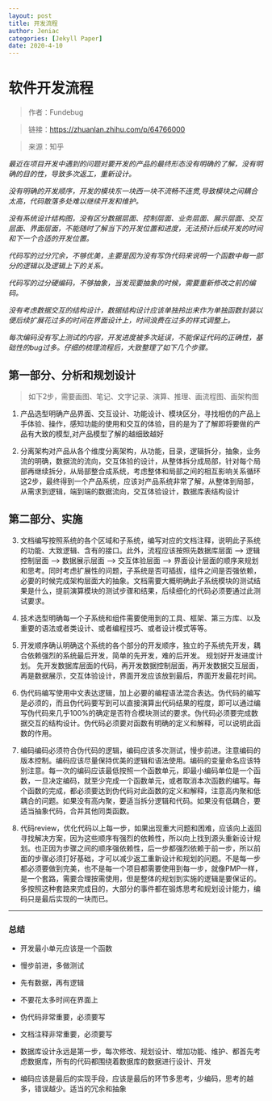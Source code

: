 ```yaml
---
layout: post
title: 开发流程
author: Jeniac
categories: [Jekyll Paper]
date: 2020-4-10
---
```


# 软件开发流程


>    作者：Fundebug

> 链接：https://zhuanlan.zhihu.com/p/64766000

> 来源：知乎



*最近在项目开发中遇到的问题对要开发的产品的最终形态没有明确的了解，没有明确的目的性，导致多次返工，重新设计。*

*没有明确的开发顺序，开发的模块东一块西一块不流畅不连贯,导致模块之间耦合太高，代码散落多处难以继续开发和维护。*

*没有系统设计结构图，没有区分数据层面、控制层面、业务层面、展示层面、交互层面、界面层面，不能随时了解当下的开发位置和进度，无法预计后续开发的时间和下一个合适的开发位置。*

*代码写的过分冗余，不够优美，主要是因为没有写伪代码来说明一个函数中每一部分的逻辑以及逻辑上下的关系。*

*代码写的过分硬编码，不够抽象，当发现要抽象的时候，需要重新修改之前的编码。*

*没有考虑数据交互的结构设计，数据结构设计应该单独拎出来作为单独函数封装以便后续扩展花过多的时间在界面设计上，时间浪费在过多的样式调整上。*

*每次编码没有写上测试的内容，开发进度被多次延误，不能保证代码的正确性，基础性的bug过多。仔细的梳理流程后，大致整理了如下几个步骤。*

## 第一部分、分析和规划设计

> 如下2步，需要画图、笔记、文字记录、演算、推理、画流程图、画架构图

1. 产品选型明确产品界面、交互设计、功能设计、模块区分，寻找相仿的产品上手体验、操作，感知功能的使用和交互的体验，目的是为了了解即将要做的产品有大致的模型,对产品模型了解的越细致越好

2. 分离架构对产品从各个维度分离架构，从功能，目录，逻辑拆分，抽象，业务流的明确，数据流的流向，交互体验的设计，从整体拆分成局部，针对每个局部再继续拆分，从局部整合成系统，考虑整体和局部之间的相互影响关系循环这2步，最终得到一个产品系统，应该对产品系统非常了解，从整体到局部，从需求到逻辑，端到端的数据流向，交互体验设计，数据库表结构设计

## 第二部分、实施

3. 文档编写按照系统的各个区域和子系统，编写对应的文档注释，说明此子系统的功能、大致逻辑、含有的接口。此外，流程应该按照先数据库层面 --> 逻辑控制层面 --> 数据展示层面 --> 交互体验层面 --> 界面设计层面的顺序来规划和思考。同时考虑扩展性的问题，子系统是否可插拔，组件之间是否强依赖，必要的时候完成架构层面大的抽象。文档需要大概明确此子系统模块的测试结果是什么，提前演算模块的测试步骤和结果，后续细化的代码必须要通过此测试要求。

4. 技术选型明确每一个子系统和组件需要使用到的工具、框架、第三方库、以及重要的语法或者类设计、或者编程技巧、或者设计模式等等。

5. 开发顺序确认明确这个系统的各个部分的开发顺序，独立的子系统先开发，耦合依赖强烈的系统最后开发，简单的先开发，难的后开发。 规划好开发进度计划。 先开发数据库层面的代码，再开发数据控制层面，再开发数据交互层面，再是数据展示，交互体验设计，界面开发应该放到最后，界面开发最花时间。

6. 伪代码编写使用中文表达逻辑，加上必要的编程语法混合表达。伪代码的编写是必须的，而且伪代码要写到可以直接演算出代码结果的程度，即可以通过编写伪代码来几乎100%的确定是否符合模块测试的要求。伪代码必须要完成数据交互的结构设计。伪代码必须要对函数有明确的定义和解释，可以说明此函数的作用。

7. 编码编码必须符合伪代码的逻辑，编码应该多次测试，慢步前进。注意编码的版本控制。编码应该尽量保持优美的逻辑和语法使用。编码的变量命名应该特别注意。每一次的编码应该最低按照一个函数单元，即最小编码单位是一个函数，一旦决定编码，就至少完成一个函数单元，或者取消本次函数的编写。每个函数的完成，都必须要达到伪代码对此函数的定义和解释，注意高内聚和低耦合的问题。如果没有高内聚，要适当拆分逻辑和代码。如果没有低耦合，要适当抽象代码，合并其他同类函数。

8. 代码review，优化代码以上每一步，如果出现重大问题和困难，应该向上返回寻找解决方案，因为这些顺序有强烈的依赖性，所以向上找到源头重新设计规划。也正因为步骤之间的顺序强依赖性，后一步都强烈依赖于前一步，所以前面的步骤必须打好基础，才可以减少返工重新设计和规划的问题。不是每一步都必须要做到完美，也不是每一个项目都需要使用到每一步，就像PMP一样，是一个套路，需要合理按需使用，但是整体的规划到实施的逻辑是要保证的。多按照这种套路来完成目的，大部分的事件都在锻炼思考和规划设计能力，编码只是最后实现的一块而已。

--------------------
### 总结

- 开发最小单元应该是一个函数

- 慢步前进，多做测试

- 先有数据，再有逻辑

- 不要花太多时间在界面上

- 伪代码非常重要，必须要写

- 文档注释非常重要，必须要写

- 数据库设计永远是第一步，每次修改、规划设计、增加功能、维护、都首先考虑数据库，所有的代码都围绕着数据库的数据进行设计、开发

- 编码应该是最后的实现手段，应该是最后的环节多思考，少编码，思考的越多，错误越少。适当的冗余和抽象